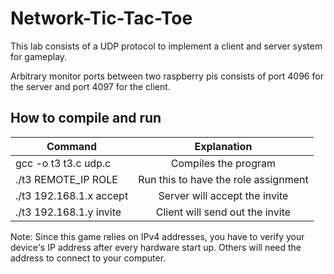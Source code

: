 # Network-Tic-Tac-Toe #

This lab consists of a UDP protocol to implement a client and server system for gameplay.

Arbitrary monitor ports between two raspberry pis consists of port 4096 for the server and port 4097 for the client.

## How to compile and run ##
| Command            | Explanation
| -------------------|:-------------:|
| gcc -o t3 t3.c udp.c    | Compiles the program
| ./t3 REMOTE_IP ROLE     | Run this to have the role assignment 
| ./t3 192.168.1.x accept | Server will accept the invite
| ./t3 192.168.1.y invite | Client will send out the invite

Note: Since this game relies on IPv4 addresses, you have to verify your device's IP address after every hardware start up. Others will need the address to connect to your computer.
